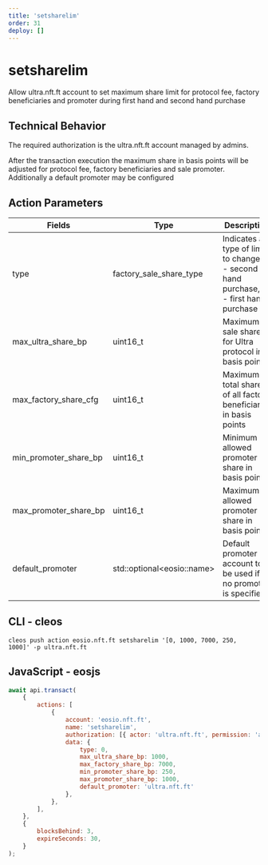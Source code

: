 ```yaml
---
title: 'setsharelim'
order: 31
deploy: []
---
```


# setsharelim

Allow ultra.nft.ft account to set maximum share limit for protocol fee, factory beneficiaries and promoter during first hand and second hand purchase

## Technical Behavior

The required authorization is the ultra.nft.ft account managed by admins.

After the transaction execution the maximum share in basis points will be adjusted for protocol fee, factory beneficiaries and sale promoter. Additionally a default promoter may be configured

## Action Parameters

| Fields                | Type                        | Description                                                                             |
| --------------------- | --------------------------- | --------------------------------------------------------------------------------------- |
| type                  | factory_sale_share_type     | Indicates a type of limits to change. 0 - second hand purchase, 1 - first hand purchase |
| max_ultra_share_bp    | uint16_t                    | Maximum sale share for Ultra protocol in basis points                                   |
| max_factory_share_cfg | uint16_t                    | Maximum total share of all factory beneficiaries in basis points                        |
| min_promoter_share_bp | uint16_t                    | Minimum allowed promoter share in basis points                                          |
| max_promoter_share_bp | uint16_t                    | Maximum allowed promoter share in basis points                                          |
| default_promoter      | std::optional\<eosio::name> | Default promoter account to be used if no promoter is specified                         |

## CLI - cleos

```
cleos push action eosio.nft.ft setsharelim '[0, 1000, 7000, 250, 1000]' -p ultra.nft.ft
```

## JavaScript - eosjs

```javascript
await api.transact(
    {
        actions: [
            {
                account: 'eosio.nft.ft',
                name: 'setsharelim',
                authorization: [{ actor: 'ultra.nft.ft', permission: 'active' }],
                data: {
                    type: 0,
                    max_ultra_share_bp: 1000,
                    max_factory_share_bp: 7000,
                    min_promoter_share_bp: 250,
                    max_promoter_share_bp: 1000,
                    default_promoter: 'ultra.nft.ft'
                },
            },
        ],
    },
    {
        blocksBehind: 3,
        expireSeconds: 30,
    }
);
```
